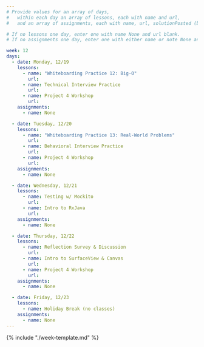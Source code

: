 ```yaml
---
# Provide values for an array of days,
#   within each day an array of lessons, each with name and url,
#   and an array of assignments, each with name, url, solutionPosted (boolean) and note.

# If no lessons one day, enter one with name None and url blank.
# If no assignments one day, enter one with either name or note None and url blank.

week: 12
days:
  - date: Monday, 12/19
    lessons:
      - name: "Whiteboarding Practice 12: Big-O"
        url: 
      - name: Technical Interview Practice
        url: 
      - name: Project 4 Workshop
        url: 
    assignments:
      - name: None

  - date: Tuesday, 12/20
    lessons:
      - name: "Whiteboarding Practice 13: Real-World Problems"
        url: 
      - name: Behavioral Interview Practice
        url: 
      - name: Project 4 Workshop
        url: 
    assignments:
      - name: None

  - date: Wednesday, 12/21
    lessons:
      - name: Testing w/ Mockito
        url: 
      - name: Intro to RxJava
        url: 
    assignments:
      - name: None

  - date: Thursday, 12/22
    lessons:
      - name: Reflection Survey & Discussion
        url: 
      - name: Intro to SurfaceView & Canvas
        url: 
      - name: Project 4 Workshop
        url: 
    assignments:
      - name: None

  - date: Friday, 12/23
    lessons:
      - name: Holiday Break (no classes)
    assignments:
      - name: None
---
```


{% include "./week-template.md" %}
